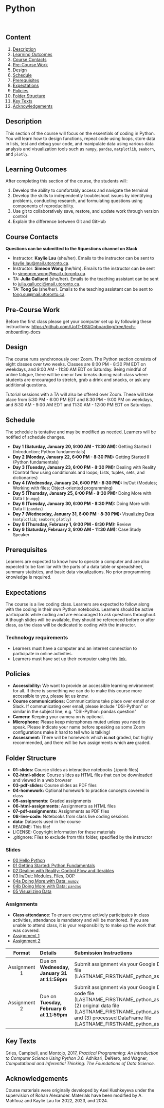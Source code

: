 # Python
 
## Content
1. [Description](https://github.com/UofT-DSI/python/#description)
2. [Learning Outcomes](https://github.com/UofT-DSI/python/#learning-outcomes)
3. [Course Contacts](https://github.com/UofT-DSI/python/#course-contacts)
4. [Pre-Course Work](https://github.com/UofT-DSI/python/#pre-course-work)
5. [Design](https://github.com/UofT-DSI/python/#design)
6. [Schedule](https://github.com/UofT-DSI/python/#schedule)
7. [Prerequisites](https://github.com/UofT-DSI/python/#prerequisites)
7. [Expectations](https://github.com/UofT-DSI/python/#expectations)
8. [Policies](https://github.com/UofT-DSI/python/#policies)
9. [Folder Structure](https://github.com/UofT-DSI/python/#folder-structure)
10. [Key Texts](https://github.com/UofT-DSI/python/#key-texts)
11. [Acknowledgements](https://github.com/UofT-DSI/python/#acknowledgements)
 
## Description
This section of the course will focus on the essentials of coding in Python. You will learn how to design functions, repeat code using loops, store data in lists, test and debug your code, and manipulate data using various data analysis and visualization tools such as `numpy`, `pandas`, `matplotlib`, `seaborn`, and `plotly`.
  
## Learning Outcomes
After completing this section of the course, the students will:
1. Develop the ability to comfortably access and navigate the terminal
2. Develop the skills to independently troubleshoot issues by identifying problems, conducting research, and formulating questions using components of reproducibility.
3. Use git to collaboratively save, restore, and update work through version control
4. Explain the difference between Git and GitHub

## Course Contacts
**Questions can be submitted to the #questions channel on Slack**

* Instructor: **Kaylie Lau** (she/her). Emails to the instructor can be sent to kaylie.lau@mail.utoronto.ca.
* Instructor: **Simeon Wong** (he/him). Emails to the instructor can be sent to simeonm.wong@mail.utoronto.ca.
* TA: **Julia Gallucci** (she/her). Emails to the teaching assistant can be sent to julia.gallucci@mail.utoronto.ca.
* TA: **Tong Su** (she/her). Emails to the teaching assistant can be sent to tong.su@mail.utoronto.ca.

## Pre-Course Work
Before the first class please get your computer set up by following these instructions: https://github.com/UofT-DSI/Onboarding/tree/tech-onboarding-docs
 
## Design
The course runs synchronously over Zoom. The Python section consists of eight classes over two weeks. Classes are 6:00 PM - 8:30 PM EDT on weekdays, and 9:00 AM - 11:30 AM EDT on Saturday. Being mindful of online fatigue, there will be one or two breaks during each class where students are encouraged to stretch, grab a drink and snacks, or ask any additional questions. 

Tutorial sessions with a TA will also be offered over Zoom. These will take place from 5:30 PM - 6:00 PM EDT and 8:30 PM - 9:00 PM on weekdays, and 8:30 AM - 9:00 AM EDT and 11:30 AM - 12:00 PM EDT on Saturdays. 
 
## Schedule
The schedule is tentative and may be modified as needed. Learners will be notified of schedule changes.
* **Day 1 (Saturday, January 20, 9:00 AM - 11:30 AM):** Getting Started I (Introduction; Python fundamentals)
* **Day 2 (Monday, January 22, 6:00 PM - 8:30 PM):** Getting Started II (Python fundamentals)
* **Day 3 (Tuesday, January 23, 6:00 PM - 8:30 PM):** Dealing with Reality (Control flow using conditionals and loops; Lists, tuples, sets, and dictionaries)
* **Day 4 (Wednesday, January 24, 6:00 PM - 8:30 PM):** In/Out (Modules; Working with files; Object-oriented programming)
* **Day 5 (Thursday, January 25, 6:00 PM - 8:30 PM):** Doing More with Data I (`numpy`)
* **Day 6 (Tuesday, January 30, 6:00 PM - 8:30 PM):** Doing More with Data II (`pandas`)
* **Day 7 (Wednesday, January 31, 6:00 PM - 8:30 PM):** Visualizing Data (`matplotlib`; `seaborn`; `plotly`)
* **Day 8 (Thursday, February 1, 6:00 PM - 8:30 PM):** Review
* **Day 9 (Saturday, February 3, 9:00 AM - 11:30 AM):** Case Study Speaker

## Prerequisites
Learners are expected to know how to operate a computer and are also expected to be familiar with the parts of a data table or spreadsheet, summary statistics, and basic data visualizations. No prior programming knowledge is required.

## Expectations
The course is a live coding class. Learners are expected to follow along with the coding in their own Python notebooks. Learners should be active participants while coding and are encouraged to ask questions throughout. Although slides will be available, they should be referenced before or after class, as the class will be dedicated to coding with the instructor.
 
### Technology requirements
* Learners must have a computer and an internet connection to participate in online activities.
* Learners must have set up their computer using this [link](https://github.com/UofT-DSI/Onboarding/tree/tech-onboarding-docs).
 
## Policies
* **Accessibility:** We want to provide an accessible learning environment for all. If there is something we can do to make this course more accessible to you, please let us know.
* **Course communications:** Communications take place over email or on Slack. If communicating over email, please include "DSI-Python" or similar in the subject line, e.g. "DSI-Python: pandas question"
* **Camera:** Keeping your camera on is optional.
* **Microphone:** Please keep microphones muted unless you need to speak. Please indicate your name before speaking as some Zoom configurations make it hard to tell who is talking!
* **Assessment:** There will be homework which **is not** graded, but highly recommended, and there will be two assignments which **are** graded.
 
## Folder Structure
* **01-slides:** Course slides as interactive notebooks (.ipynb files)
* **02-html-slides:** Course slides as HTML files that can be downloaded and viewed in a web browser
* **03-pdf-slides:** Course slides as PDF files
* **04-homework:** Optional homework to practice concepts covered in class
* **05-assignments:** Graded assignments
* **06-html-assignments:** Assignments as HTML files
* **07-pdf-assignments:** Assignments as PDF files
* **08-live-code:** Notebooks from class live coding sessions
* **data:** Datasets used in the course
* README: This file!
* LICENSE: Copyright information for these materials
* .gitignore: Files to exclude from this folder, specified by the instructor

### Slides
* [00 Hello Python](https://github.com/UofT-DSI/python/blob/main/01-slides/00_hello_python.ipynb#/)
* [01 Getting Started: Python Fundamentals](https://github.com/UofT-DSI/python/blob/main/01-slides/01_getting_started_fundamentals.ipynb#/)
* [02 Dealing with Reality: Control Flow and Iterables](https://github.com/UofT-DSI/python/blob/main/01-slides/02_reality_control_flow_iterables.ipynb#/)
* [03 In/Out: Modules, Files, OOP](https://github.com/UofT-DSI/python/blob/main/01-slides/03_in_out_modules_files_oop.ipynb#/)
* [04a Doing More with Data: `numpy`](https://github.com/UofT-DSI/python/blob/main/01-slides/04a_data_numpy.ipynb#/)
* [04b Doing More with Data: `pandas`](https://github.com/UofT-DSI/python/blob/main/01-slides/04b_data_pandas.ipynb#/)
* [05 Visualizing Data](https://github.com/UofT-DSI/python/blob/main/01-slides/05_visualization.ipynb#/)

### Assignments

* **Class attendance**: To ensure everyone actively participates in class activities, attendance is mandatory and will be monitored. If you are unable to attend class, it is your responsibility to make up the work that was covered.
* [Assignment 1](https://github.com/UofT-DSI/python/blob/main/05-assignments/assignment_1.ipynb#/)
* [Assignment 2](https://github.com/UofT-DSI/python/blob/main/05-assignments/assignment_2.ipynb#/)

| Format | Details | Submission Instructions |
| :----: | :----- | :---------------------- |
| Assignment 1 | Due on **Wednesday, January 31 at 11:59pm** | Submit assignment via your Google Drive. Upload your code file (LASTNAME_FIRSTNAME_python_assignment1_code.ipynb). |
| Assignment 2 | Due on **Tuesday, February 6 at 11:59pm** | Submit assignment via your Google Drive. Upload your (1) code file (LASTNAME_FIRSTNAME_python_assignment2_code.ipynb), (2) original data file (LASTNAME_FIRSTNAME_python_assignment2_orig.csv), and (3) processed DataFrame file (LASTNAME_FIRSTNAME_python_assignment2_proc.csv) |

## Key Texts
Gries, Campbell, and Montojo, 2017, _Practical Programming: An Introduction to Computer Science Using Python 3.6._
Adhikari, DeNero, and Wagner, _Computational and Inferential Thinking: The Foundations of Data Science._
 
## Acknowledgements
Course materials were originally developed by Asel Kushkeyeva under the supervision of Rohan Alexander. Materials have been modified by A. Mahfouz and Kaylie Lau for 2022, 2023, and 2024.
